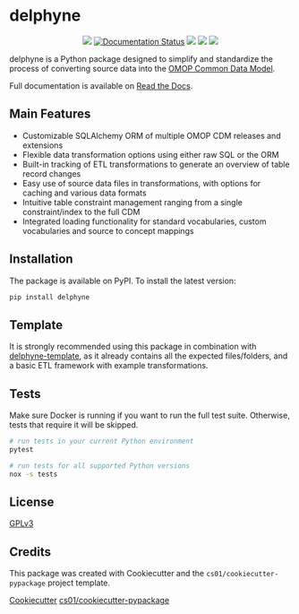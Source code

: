 # delphyne
<p align="center">
  <a href="https://github.com/thehyve/delphyne/actions">
  <img src="https://github.com/thehyve/delphyne/workflows/build/badge.svg" /></a>

  <a href='https://delphyne.readthedocs.io/en/latest/?badge=latest'>
  <img src='https://readthedocs.org/projects/delphyne/badge/?version=latest' alt='Documentation Status' /></a>

  <a href="https://pypi.python.org/pypi/delphyne">
  <img src="https://img.shields.io/pypi/v/delphyne.svg" /></a>
  
  <a href="https://pypi.org/project/delphyne">
  <img src="https://img.shields.io/pypi/pyversions/delphyne" /></a>

  <a href="https://codecov.io/gh/thehyve/delphyne">
  <img src="https://codecov.io/gh/thehyve/delphyne/branch/master/graph/badge.svg?token=48Z1TCIU8R"/></a>
</p>

delphyne is a Python package designed to simplify and standardize the process of converting
source data into the [OMOP Common Data Model](https://www.ohdsi.org/data-standardization/the-common-data-model/).

Full documentation is available on [Read the Docs](https://delphyne.readthedocs.io/en/latest/).

## Main Features
-   Customizable SQLAlchemy ORM of multiple OMOP CDM releases and extensions
-   Flexible data transformation options using either raw SQL or the ORM
-   Built-in tracking of ETL transformations to generate an overview of table record changes
-   Easy use of source data files in transformations, with options for caching and various data formats
-   Intuitive table constraint management ranging from a single constraint/index to the full CDM
-   Integrated loading functionality for standard vocabularies, custom vocabularies and source to concept mappings

## Installation
The package is available on PyPI. To install the latest version:

```sh
pip install delphyne
```

## Template
It is strongly recommended using this package in combination with [delphyne-template](https://github.com/thehyve/delphyne-template),
as it already contains all the expected files/folders, and a basic ETL framework with example transformations.

## Tests
Make sure Docker is running if you want to run the full test suite.
Otherwise, tests that require it will be skipped.

```sh
# run tests in your current Python environment
pytest

# run tests for all supported Python versions
nox -s tests
```

## License
[GPLv3](https://github.com/thehyve/delphyne/blob/master/LICENSE)

## Credits
This package was created with Cookiecutter and the `cs01/cookiecutter-pypackage` project template.

[Cookiecutter](https://github.com/audreyr/cookiecutter) [cs01/cookiecutter-pypackage](https://github.com/cs01/cookiecutter-pypackage)
